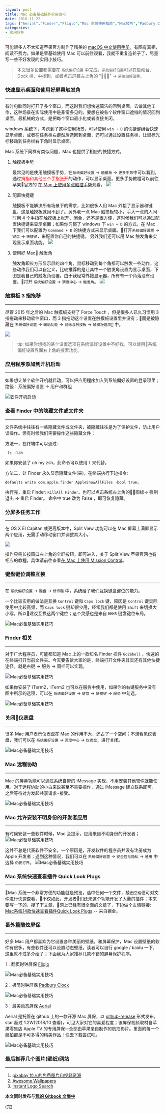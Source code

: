 ```yaml
---
layout: post
title: Mac 必备基础操作实用技巧
date: 2018-11-22
tags: ["Aerial","Finder","Fliqlo","Mac 高效使用指南","Mac技巧","Padbury Clock","三指拖移动","动态","回到桌面","屏保","触发角","触摸板","远程协助","键盘键位"]
categories:
- 实用软件
---
```


可能很多人不太知道苹果官方制作了精美的 [macOS 中文使用手册](https://support.apple.com/zh-cn/guide/mac-help/the-dock-mh35859/mac)，有图有真相，阅读不费力。如果是零基础使用 Mac 可以前往观看，我就不重复造轮子了，尽量写一些不好发现的实用小技巧。

> 本文很多设置都需要在 `系统偏好设置` 中完成，`系统偏好设置`可以在启动台、Dock 栏、中找到，或者点击屏幕左上角的 "" -> `系统偏好设置`。

### 快速显示桌面和使用好屏幕触发角

* * *

有时电脑同时打开了多个窗口，而这时我们想快速简洁的回到桌面，去做其他工作，这种场景在实际使用中是非常多见的。要想在被各个软件窗口遮挡的情况回到桌面，最机械的方式，是把每个窗口最小化或者直接关闭。  

windows 系统下，考虑到了这种使用场景，可以使用 `win + D` 的快捷键组合快速显示桌面，或者在任务栏右键然后选回到桌面，还可以通过设置任务栏，让鼠标光标移动到任务栏右下角时显示桌面。

Mac 系统下同样有类似问题，Mac 也提供了相应的快捷方式。

1.  触摸板手势

    最常见的是使用触摸板手势，在`系统偏好设置` -> `触摸板` -> `更多手势`中可以看到，通过<span style="color:red">拇指和其他三个手指张开</span>的动作，可以显示桌面。更多手势教程可以前往苹果官方的 [在 Mac 上使用多点触控手势](https://support.apple.com/zh-cn/HT204895)观看。
    ![](mac_tips01.png)</p>
2.  配置快捷键

    触摸板不能解决所有场景下的需求，比如很多人用 Mac 外接了显示器和键盘，这是触摸板就用不到了。另外老一点 Mac 触摸板较小，手大一点的人同时用 4 个手指在触摸板上张开、闭合，还不是很方便，这时候我们可以通过配置快捷键来显示桌面；如果你习惯了 windows 下 `win + D` 的方式，在 Mac 下我们可以配置为 `Command + D` 的快捷方式来显示桌面。打开`系统偏好设置` -> `键盘` -> `快捷键`，来配置你自己的快捷键。
    另外我们还可以用 Mac 触发角来实现显示桌面功能。
    ![](mac_tips02.png)

3.  使用好 Mac 触发角

    触发角即长方形显示屏的四个角，鼠标移动到每个角都可以触发一些动作，这些动作我们可以自定义，比较推荐的是让其中一个触发角设置为显示桌面，下图是我自己的触发角设置，由于我经常外接显示器，所有有一个角落没有设置。打开 `系统偏好设置` -> `调度中心` -> `触发角`。
    ![](mac_tips03.png)

### 触摸板 3 指拖移

<p>

* * *

尽管 2015 年之后的 Mac 触摸板支持了 Force Touch ，但是很多人已久习惯用 3 指拖动来移动软件窗口，而 3 指拖动这个设置在触摸板设置里并没有；而是被隐藏在 `系统偏好设置` -> `辅助功能` -> `鼠标与触摸板` -> `触摸板选项` 中。

![](mac_tips04.png)

> tip: 如果你想找的某个设置选项在系统偏好设置中不好找，可以使用系统偏好设置界面右上角的搜索功能。

### 应用程序添加到开机启动

* * *

如果想让某个软件开机就启动，可以把应用程序加入到系统偏好设置的登录项里；路径：系统偏好设置 -> 用户和群组

![软件开机启动](mac_tips112.png)

### 查看 Finder 中的隐藏文件或文件夹

* * *

文件系统中往往有一些隐藏文件或文件夹，被隐藏往往是为了保护文件，防止用户误操作。但有时候我们需要操作这些隐藏文件：

方法一，在终端中可以通过:

     ls -lah

如果你安装了 oh my zsh，此命令可以使用 `l` 来代替。

方法二，让 Finder 永久显示隐藏文件(夹)，在终端执行下边指令:

    defaults write com.apple.finder AppleShowAllFiles -bool true;

执行完，重启 Finder: `KillAll Finder`。也可以点击系统左上角的图标-> 强制退出 -> 重启 Finder。
命令中 true 改为 False ，即可恢复隐藏。

### 分屏多任务工作

* * *

在 OS X El Capitan 或更高版本中，Split View 功能可以在 Mac 屏幕上满屏显示两个应用，无需手动移动窗口并调整其大小。

![](mac_tips08.png)

操作只需长按窗口左上角的全屏按钮，即可进入，关于 Split View 苹果官网也有相应的教程，具体请前往查看[在 Mac 上使用 Mission Control](https://support.apple.com/zh-cn/HT204100)。

### 键盘键位调整互换

* * *

在 `系统偏好设置` -> `键盘` -> `修饰键` 中，系统给了我们互换键盘键位的能力。

一个比较实用的做法是互换 `Control` 键和 `Caps lock` 键，原因是 `Control` 键实际使用中比较高频，而 `Caps lock` 键却很少用，经常我们都是使用 `Shift` 来切换大小写，所以建议互换这两个键位；这个灵感也是来自 `HHKB` 键盘键位布局。

![Mac必备基础实用技巧](mac_tips06.png)

### Finder 相关

* * *

<!-- 习惯了 windows 系统中右键新建文件。-->

对于广大程序员，可能都知道 Mac 上的一款知名 Finder 插件 `Go2Shell` ，快速的在终端打开当前文件夹。今天要告诉大家的是，终端打开文件夹其实还有其他快捷途径，就是右键 -> 服务 -> 同样可以实现。

![Mac必备基础实用技巧](mac_tips12.png)

如果你安装了 iTerm2，iTerm2 也可以在服务中使用，如果你的右键服务中没有图中所示的选项，可以在 `系统偏好设置` -> `键盘` -> `快捷键` -> `服务` 中勾选。  

![Mac必备基础实用技巧](mac_tips077.png)

### 关闭仪表盘

* * *

很多 Mac 用户表示仪表盘在 Mac 的作用不大，还占了一个空间；不想看见仪表盘，我们可以在 `系统偏好设置` -> `调度中心` -> `仪表盘`，进行关闭。

![Mac必备基础实用技巧](mac_tips09.png)

### Mac 远程协助

* * *

Mac 的屏幕功能可以通过系统自带的 iMessage 实现，不用安装其他软件就能使用。对于远程协助的小白来说甚至不需要操作，通过 iMessage 建立联系即可，之后等待对方发起共享请求 - 接受。

![Mac必备基础实用技巧](mac_tips111.png)

### Mac 允许安装不明身份的开发者应用

* * *

有时候安装一些软件时候，Mac 会提示，应用来自不明身份的开发者；
![Mac必备基础实用技巧](mac_tips21.png)

这并不总是代表软件不安全，一个原因是，开发软件的程序员并没有注册成为 Apple 开发者；遇到这种情况，我们可以在 `系统偏好设置` -> `安全性与隐私` -> `通用` 中选择 `仍要打开`。
![Mac必备基础实用技巧](mac_tips22.png)

### Mac 系统快速查看插件 Quick Look Plugs

* * *

Mac 系统一个非常方便的功能就是预览，选中任何一个文件，敲击`空格`便可对文件进行快速查看，不仅如此，开发者们还未这个功能开发了大量的插件；本来要写一下的，搜了下文章，网上已经有很全面的文章了，下边做个友情链接:
[Mac系统14款快速查看插件Quick Look Plugs](https://juejin.im/entry/59f60b1ef265da433562077b) -- 来自掘金。

### 番外篇酷炫屏保

* * *

好多 Mac 用户都喜欢为它设置各种美丽的壁纸，和屏幕保护，Mac 设置壁纸的软件有很多，有些软件还可以设置动态壁纸，读者可以自行 google / baidu 一下，这里就不过多介绍了；下面我为大家推荐几款不错的屏幕保护程序。

1：翻页时钟屏保 [Fliqlo](https://fliqlo.com/)

![Mac必备基础实用技巧](mac_tips14.png)

2：极简时钟屏保 [Padbury Clock](https://www.screensaversplanet.com/screensavers/padbury-clock-1027/)

![Mac必备基础实用技巧](mac_tips13.png)

3：最美动态屏保 [Aerial](https://github.com/JohnCoates/Aerial/releases)  

Aerial 是托管在 github 上的一款开源 Mac 屏保，以 [github-release](https://github.com/JohnCoates/Aerial/releases) 形式发布，star 超过 1.2W(2018/10 查看)，可见大家对它的喜爱程度；该屏保视频取材自苹果零售店 Apple TV 的专用屏保--全部由苹果亲自制作的航拍影片。里面的每一个航拍都是不可多得的精美作品！快去下载尝试吧。  

![Mac必备基础实用技巧](1)

### 最后推荐几个图片(壁纸)网站

* * *

1.  [pixabay 惊人的免费图片和视频资源](https://pixabay.com/)
2.  [Awesome Wallpapers](https://alpha.wallhaven.cc/)
3.  [Instant Logo Search](http://instantlogosearch.com/)

**本文同时发布与[我的 Gitbook 文集中](https://www.xiaobotalk.cn/)**

(完)